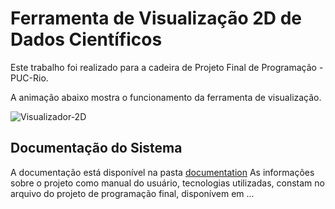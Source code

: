 <h1> Ferramenta de Visualização 2D de Dados Científicos </h1>
<p>Este trabalho foi realizado para a cadeira de Projeto Final de Programação - PUC-Rio.</p>

<p>A animação abaixo mostra o funcionamento da ferramenta de visualização.</p>

![Visualizador-2D](https://github.com/mayaragomys/2Dviewer/blob/main/Visualizador-2D-Google-Chrome-20.gif)

## Documentação do Sistema </h1>
A documentação está disponível na pasta [documentation](https://github.com/mayaragomys/2Dviewer/tree/main/documentation)
As informações sobre o projeto como manual do usuário, tecnologias utilizadas, constam no arquivo do projeto de programação final, disponívem em ...
